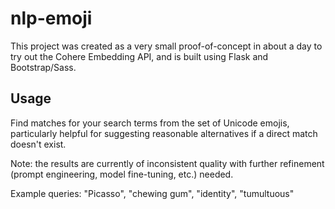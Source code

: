 # nlp-emoji

This project was created as a very small proof-of-concept in about a day to try out the Cohere Embedding API, and is built using Flask and Bootstrap/Sass.

## Usage
Find matches for your search terms from the set of Unicode emojis, particularly helpful for suggesting reasonable alternatives if a direct match doesn't exist. 

Note: the results are currently of inconsistent quality with further refinement (prompt engineering, model fine-tuning, etc.) needed.

Example queries: "Picasso", "chewing gum", "identity", "tumultuous"